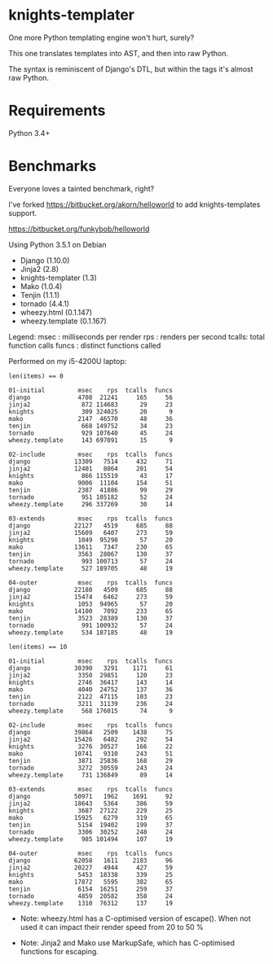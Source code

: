 # knights-templater
One more Python templating engine won't hurt, surely?

This one translates templates into AST, and then into raw Python.

The syntax is reminiscent of Django's DTL, but within the tags it's almost raw
Python.

# Requirements

Python 3.4+

# Benchmarks

Everyone loves a tainted benchmark, right?

I've forked https://bitbucket.org/akorn/helloworld to add knights-templates
support.

https://bitbucket.org/funkybob/helloworld

Using Python 3.5.1 on Debian

- Django (1.10.0)
- Jinja2 (2.8)
- knights-templater (1.3)
- Mako (1.0.4)
- Tenjin (1.1.1)
- tornado (4.4.1)
- wheezy.html (0.1.147)
- wheezy.template (0.1.167)

Legend:
    msec  : milliseconds per render
    rps   : renders per second
    tcalls: total function calls
    funcs : distinct functions called

Performed on my i5-4200U laptop:

    len(items) == 0

    01-initial         msec    rps  tcalls  funcs
    django             4708  21241     165     56
    jinja2              872 114683      29     23
    knights             309 324025      20      9
    mako               2147  46570      48     36
    tenjin              668 149752      34     23
    tornado             929 107640      45     24
    wheezy.template     143 697091      15      9

    02-include         msec    rps  tcalls  funcs
    django            13309   7514     432     71
    jinja2            12401   8064     201     54
    knights             866 115519      43     17
    mako               9006  11104     154     51
    tenjin             2387  41886      99     29
    tornado             951 105182      52     24
    wheezy.template     296 337269      30     14

    03-extends         msec    rps  tcalls  funcs
    django            22127   4519     685     88
    jinja2            15609   6407     273     59
    knights            1049  95298      57     20
    mako              13611   7347     230     65
    tenjin             3563  28067     130     37
    tornado             993 100713      57     24
    wheezy.template     527 189705      48     19

    04-outer           msec    rps  tcalls  funcs
    django            22180   4509     685     88
    jinja2            15474   6462     273     59
    knights            1053  94965      57     20
    mako              14100   7092     233     65
    tenjin             3523  28389     130     37
    tornado             991 100932      57     24
    wheezy.template     534 187185      48     19

    len(items) == 10

    01-initial         msec    rps  tcalls  funcs
    django            30390   3291    1171     61
    jinja2             3350  29851     120     23
    knights            2746  36417     143     14
    mako               4040  24752     137     36
    tenjin             2122  47115     103     23
    tornado            3211  31139     236     24
    wheezy.template     568 176015      74      9

    02-include         msec    rps  tcalls  funcs
    django            39864   2509    1438     75
    jinja2            15426   6482     292     54
    knights            3276  30527     166     22
    mako              10741   9310     243     51
    tenjin             3871  25836     168     29
    tornado            3272  30559     243     24
    wheezy.template     731 136849      89     14

    03-extends         msec    rps  tcalls  funcs
    django            50971   1962    1691     92
    jinja2            18643   5364     386     59
    knights            3687  27122     229     25
    mako              15925   6279     319     65
    tenjin             5154  19402     199     37
    tornado            3306  30252     248     24
    wheezy.template     985 101494     107     19

    04-outer           msec    rps  tcalls  funcs
    django            62058   1611    2183     96
    jinja2            20227   4944     427     59
    knights            5453  18338     339     25
    mako              17872   5595     382     65
    tenjin             6154  16251     259     37
    tornado            4859  20582     358     24
    wheezy.template    1310  76312     137     19


* Note: wheezy.html has a C-optimised version of escape().
  When not used it can impact their render speed from 20 to 50 %

* Note: Jinja2 and Mako use MarkupSafe, which has C-optimised functions for
  escaping.
